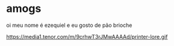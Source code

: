 # amogs
oi meu nome é ezequiel e eu gosto de pão brioche

https://media1.tenor.com/m/9crhwT3rJMwAAAAd/printer-lore.gif
